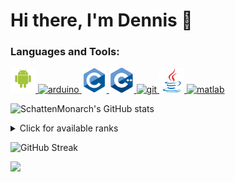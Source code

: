 # Hi there, I'm Dennis :wave:

<h3 align="left">Languages and Tools:</h3>
<p align="left"> <a href="https://developer.android.com" target="_blank" rel="noreferrer"> <img src="https://raw.githubusercontent.com/devicons/devicon/master/icons/android/android-original-wordmark.svg" alt="android" width="40" height="40"/> </a> <a href="https://www.arduino.cc/" target="_blank" rel="noreferrer"> <img src="https://cdn.worldvectorlogo.com/logos/arduino-1.svg" alt="arduino" width="40" height="40"/> </a> <a href="https://www.cprogramming.com/" target="_blank" rel="noreferrer"> <img src="https://raw.githubusercontent.com/devicons/devicon/master/icons/c/c-original.svg" alt="c" width="40" height="40"/> </a> <a href="https://www.w3schools.com/cpp/" target="_blank" rel="noreferrer"> <img src="https://raw.githubusercontent.com/devicons/devicon/master/icons/cplusplus/cplusplus-original.svg" alt="cplusplus" width="40" height="40"/> </a> <a href="https://git-scm.com/" target="_blank" rel="noreferrer"> <img src="https://www.vectorlogo.zone/logos/git-scm/git-scm-icon.svg" alt="git" width="40" height="40"/> </a> <a href="https://www.java.com" target="_blank" rel="noreferrer"> <img src="https://raw.githubusercontent.com/devicons/devicon/master/icons/java/java-original.svg" alt="java" width="40" height="40"/> </a> <a href="https://www.mathworks.com/" target="_blank" rel="noreferrer"> <img src="https://upload.wikimedia.org/wikipedia/commons/2/21/Matlab_Logo.png" alt="matlab" width="40" height="40"/> </a> </p>

![SchattenMonarch's GitHub stats](https://github-readme-stats.vercel.app/api?username=SchattenMonarch&count_private=true&hide=contribs&show_icons=true&theme=highcontrast)

<details>
  <summary>Click for available ranks</summary>
"Note: Available ranks are S+ (top 1%), S (top 25%), A++ (top 45%), A+ (top 60%), and B+ (everyone). The values are calculated by using the <a href="https://en.wikipedia.org/wiki/Cumulative_distribution_function">cumulative distribution function</a> using commits, contributions, issues, stars, pull requests, followers, and owned repositories. The implementation can be investigated at <a href="https://github.com/anuraghazra/github-readme-stats/blob/master/src/calculateRank.js">src/calculateRank.js</a>." (<a href="https://github.com/anuraghazra/github-readme-stats">source</a>)
</details>

![GitHub Streak](https://github-readme-streak-stats.herokuapp.com/?user=SchattenMonarch&theme=highcontrast)

![](https://komarev.com/ghpvc/?username=SchattenMonarch&style=for-the-badge	)
